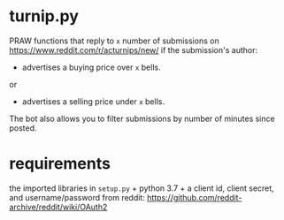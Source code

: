 # turnip.py
PRAW functions that reply to ``x`` number of submissions on https://www.reddit.com/r/acturnips/new/ if the submission's author:

* advertises a buying price over ``x`` bells. 

or

* advertises a selling price under ``x`` bells.

The bot also allows you to filter submissions by number of minutes since posted.

# requirements

the imported libraries in ``setup.py`` + python 3.7 + a client id, client secret, and username/password from reddit: https://github.com/reddit-archive/reddit/wiki/OAuth2 

